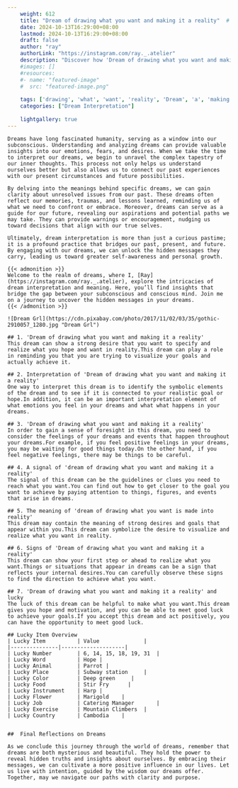 ```yaml
---
    weight: 612
    title: "Dream of drawing what you want and making it a reality"  # Assuming 'title' column exists
    date: 2024-10-13T16:29:00+08:00
    lastmod: 2024-10-13T16:29:00+08:00
    draft: false
    author: "ray"
    authorLink: "https://instagram.com/ray._.atelier"
    description: "Discover how 'Dream of drawing what you want and making it a reality' can interpret your future and uncover its significant meanings in your life."
    #images: []
    #resources:
    #- name: "featured-image"
    #  src: "featured-image.png"
    
    tags: ['drawing', 'what', 'want', 'reality', 'Dream', 'a', 'making', 'and', 'it', 'of', 'you']
    categories: ["Dream Interpretation"]
    
    lightgallery: true
---
```

    
    Dreams have long fascinated humanity, serving as a window into our subconscious. Understanding and analyzing dreams can provide valuable insights into our emotions, fears, and desires. When we take the time to interpret our dreams, we begin to unravel the complex tapestry of our inner thoughts. This process not only helps us understand ourselves better but also allows us to connect our past experiences with our present circumstances and future possibilities.
    
    By delving into the meanings behind specific dreams, we can gain clarity about unresolved issues from our past. These dreams often reflect our memories, traumas, and lessons learned, reminding us of what we need to confront or embrace. Moreover, dreams can serve as a guide for our future, revealing our aspirations and potential paths we may take. They can provide warnings or encouragement, nudging us toward decisions that align with our true selves.
    
    Ultimately, dream interpretation is more than just a curious pastime; it is a profound practice that bridges our past, present, and future. By engaging with our dreams, we can unlock the hidden messages they carry, leading us toward greater self-awareness and personal growth.
    
    {{< admonition >}}
    Welcome to the realm of dreams, where I, [Ray](https://instagram.com/ray._.atelier), explore the intricacies of dream interpretation and meaning. Here, you’ll find insights that bridge the gap between your subconscious and conscious mind. Join me on a journey to uncover the hidden messages in your dreams.
    {{< /admonition >}}
    
    ![Dream Grl](https://cdn.pixabay.com/photo/2017/11/02/03/35/gothic-2910057_1280.jpg "Dream Grl")
    
    ## 1. 'Dream of drawing what you want and making it a reality'
    This dream can show a strong desire that you want to specify and realize what you hope and want in reality.This dream can play a role in reminding you that you are trying to visualize your goals and actually achieve it.
    
    ## 2. Interpretation of 'Dream of drawing what you want and making it a reality'
    One way to interpret this dream is to identify the symbolic elements of the dream and to see if it is connected to your realistic goal or hope.In addition, it can be an important interpretation element of what emotions you feel in your dreams and what what happens in your dreams.
    
    ## 3. 'Dream of drawing what you want and making it a reality'
    In order to gain a sense of foresight in this dream, you need to consider the feelings of your dreams and events that happen throughout your dreams.For example, if you feel positive feelings in your dreams, you may be waiting for good things today.On the other hand, if you feel negative feelings, there may be things to be careful.
    
    ## 4. A signal of 'dream of drawing what you want and making it a reality'
    The signal of this dream can be the guidelines or clues you need to reach what you want.You can find out how to get closer to the goal you want to achieve by paying attention to things, figures, and events that arise in dreams.
    
    ## 5. The meaning of 'dream of drawing what you want is made into reality'
    This dream may contain the meaning of strong desires and goals that appear within you.This dream can symbolize the desire to visualize and realize what you want in reality.
    
    ## 6. Signs of 'Dream of drawing what you want and making it a reality'
    This dream can show your first step or ahead to realize what you want.Things or situations that appear in dreams can be a sign that reflects your internal desires.You can carefully observe these signs to find the direction to achieve what you want.
    
    ## 7. 'Dream of drawing what you want and making it a reality' and lucky
    The luck of this dream can be helpful to make what you want.This dream gives you hope and motivation, and you can be able to meet good luck to achieve your goals.If you accept this dream and act positively, you can have the opportunity to meet good luck.
    
    ## Lucky Item Overview
    | Lucky Item          | Value              |
    |---------------|--------------------|
    | Lucky Number        | 6, 14, 15, 18, 19, 31  |
    | Lucky Word          | Hope |
    | Lucky Animal        | Parrot |
    | Lucky Place         | Subway station     |
    | Lucky Color         | Deep green     |
    | Lucky Food          | Stir Fry      |
    | Lucky Instrument    | Harp |
    | Lucky Flower        | Marigold    |
    | Lucky Job           | Catering Manager       |
    | Lucky Exercise      | Mountain Climbers  |
    | Lucky Country       | Cambodia    |
    
    
    ##  Final Reflections on Dreams
    
    As we conclude this journey through the world of dreams, remember that dreams are both mysterious and beautiful. They hold the power to reveal hidden truths and insights about ourselves. By embracing their messages, we can cultivate a more positive influence in our lives. Let us live with intention, guided by the wisdom our dreams offer. Together, may we navigate our paths with clarity and purpose.
    